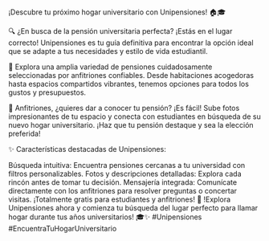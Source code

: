¡Descubre tu próximo hogar universitario con Unipensiones! 🏠🎓

🔍 ¿En busca de la pensión universitaria perfecta? ¡Estás en el lugar correcto! Unipensiones es tu guía definitiva para encontrar la opción ideal que se adapte a tus necesidades y estilo de vida estudiantil.

🏡 Explora una amplia variedad de pensiones cuidadosamente seleccionadas por anfitriones confiables. Desde habitaciones acogedoras hasta espacios compartidos vibrantes, tenemos opciones para todos los gustos y presupuestos.

💼 Anfitriones, ¿quieres dar a conocer tu pensión? ¡Es fácil! Sube fotos impresionantes de tu espacio y conecta con estudiantes en búsqueda de su nuevo hogar universitario. ¡Haz que tu pensión destaque y sea la elección preferida!

✨ Características destacadas de Unipensiones:

Búsqueda intuitiva: Encuentra pensiones cercanas a tu universidad con filtros personalizables.
Fotos y descripciones detalladas: Explora cada rincón antes de tomar tu decisión.
Mensajería integrada: Comunícate directamente con los anfitriones para resolver preguntas o concertar visitas.
¡Totalmente gratis para estudiantes y anfitriones!
🚀 !Explora Unipensiones ahora y comienza tu búsqueda del lugar perfecto para llamar hogar durante tus años universitarios! 
🎓✨ #Unipensiones #EncuentraTuHogarUniversitario